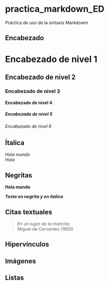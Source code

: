 # practica_markdown_ED

Práctica de uso de la sintaxis Markdowm

## Encabezado

# Encabezado de nivel 1
## Encabezado de nivel 2
### Encabezado de nivel 3
#### Encabezado de nivel 4
##### Encabezado de nivel 5
###### Encabezado de nivel 6

## Ítalica 
_Hola mundo_  
*Hola*

## Negritas 

**Hola mundo**  

_**Texto en negrita y en ítalica**_

## Citas textuales
> _En un lugar de la mancha_  
Miguel de Cervantes (1605)

## Hipervínculos

## Imágenes

## Listas
